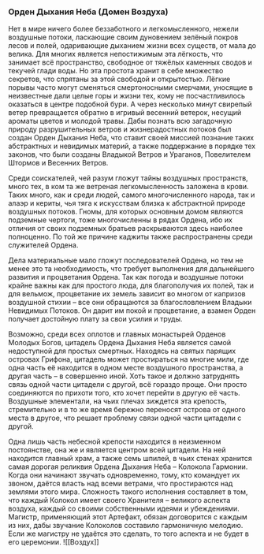 ###  Орден Дыхания Неба (Домен Воздуха)

Нет в мире ничего более беззаботного и легкомысленного, нежели воздушные потоки, ласкающие своим дуновением зелёный покров лесов и полей, одаривающие дыханием жизни всех существ, от мала до велика. Для многих является непостижимым эта лёгкость, что занимает всё пространство, свободное от тяжёлых каменных сводов и текучей глади воды. Но эта простота хранит в себе множество секретов, что спрятаны за этой свободой и открытостью. Лёгкие порывы часто могут сменяться смертоносными смерчами, уносящие в неизвестные дали целые горы и жизни тех, кому не посчастливилось оказаться в центре подобной бури. А через несколько минут свирепый ветер превращается обратно в игривый весенний ветерок, несущий ароматы цветов и молодой травы. Дабы познать всю загадочную природу разрушительных ветров и жизнерадостных потоков был создан Орден Дыхания Неба, что ставит своей миссией познание таких абстрактных и невидимых материй, а также поддержание в порядке тех законов, что были созданы Владыкой Ветров и Ураганов, Повелителем Штормов и Весенних Ветров.

Среди соискателей, чей разум гложут тайны воздушных пространств, много тех, в ком та же ветреная легкомысленность заложена в крови. Таких много, как и среди людей, самого многочисленного народа, так и алаэр и кериты, чья тяга к искусствам близка к абстрактной природе воздушных потоков. Гномы, для которых основным домом являются подземные чертоги, тоже многочисленны в рядах Ордена, ибо их отличия от своих подземных братьев раскрываются здесь наиболее полноценно. По той же причине каджиты также распространены среди служителей Ордена.

Дела материальные мало гложут последователей Ордена, но тем не менее это та необходимость, что требует выполнения для дальнейшего развития и процветания Ордена. Так как погода и воздушные потоки крайне важны как для простого люда, для благополучия их полей, так и для вельмож, процветание их земель зависит во многом от капризов воздушной стихии – все они обращаются за благословлением Владыки Невидимых Потоков. Он дарит им покой и процветание, а взамен Орден получает достойную плату за свои усилия и труды.

Возможно, среди всех оплотов и главных монастырей Орденов Молодых Богов, цитадель Ордена Дыхания Неба является самой недоступной для простых смертных. Находясь на святых парящих островах Грифона, цитадель может простираться на многие мили, где одна часть её находится в одном месте воздушного пространства, а другая часть – в совершенно иной. Хоть такое и должно затруднять связь одной части цитадели с другой, всё гораздо проще. Они просто соединяются по прихоти того, кто хочет перейти в другую её часть. Воздушные элементали, на чьих плечах зиждется эта крепость, стремительно и в то же время бережно переносят острова от одного места в другое, что решает проблему связи одной части цитадели с другой.

Одна лишь часть небесной крепости находится в неизменном постоянстве, она же и является центром всей цитадели. На ней находится главный храм, а также семь шпилей, в чьих стенах хранится самая дорогая реликвия Ордена Дыхания Неба – Колокола Гармонии. Когда они начинают звучать одновременно, тому, кто командует их звоном, даётся власть над всеми ветрами, что простираются над землями этого мира. Сложность такого исполнения составляет в том, что каждый Колокол имеет своего Хранителя – великого аспекта воздуха, каждый со своими собственными идеями и убеждениями. Магистр, применяющий этот Артефакт, обязан договорится с каждым из них, дабы звучание Колоколов составило гармоничную мелодию. Если же магистру не удаётся это сделать, то того аспекта и не будет в его церемонии.
![[Воздух]]